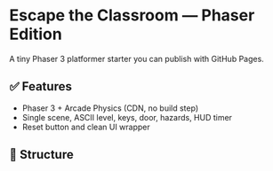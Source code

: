 # Escape the Classroom — Phaser Edition

A tiny Phaser 3 platformer starter you can publish with GitHub Pages.

## ✅ Features
- Phaser 3 + Arcade Physics (CDN, no build step)
- Single scene, ASCII level, keys, door, hazards, HUD timer
- Reset button and clean UI wrapper

## 📁 Structure
